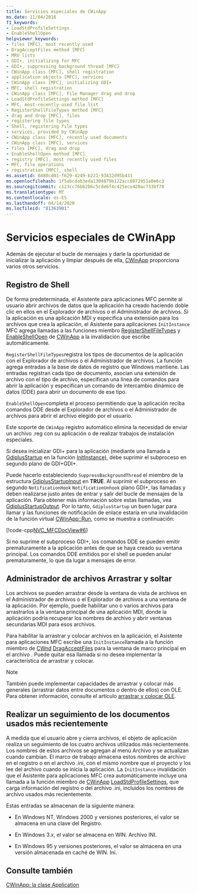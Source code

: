 ```yaml
---
title: Servicios especiales de CWinApp
ms.date: 11/04/2016
f1_keywords:
- LoadStdProfileSettings
- EnableShellOpen
helpviewer_keywords:
- files [MFC], most recently used
- DragAcceptFiles method [MFC]
- MRU lists
- GDI+, initializing for MFC
- GDI+, suppressing background thread [MFC]
- CWinApp class [MFC], shell registration
- application objects [MFC], services
- CWinApp class [MFC], initializing GDI+
- MFC, shell registration
- CWinApp class [MFC], File Manager drag and drop
- LoadStdProfileSettings method [MFC]
- MFC, most-recently-used file list
- RegisterShellFileTypes method [MFC]
- drag and drop [MFC], files
- registering file types
- Shell, registering file types
- services, provided by CWinApp
- CWinApp class [MFC], recently used documents
- CWinApp class [MFC], services
- files [MFC], drag and drop
- EnableShellOpen method [MFC]
- registry [MFC], most recently used files
- MFC, file operations
- registration [MFC], shell
ms.assetid: 0480cd01-f629-4249-b221-93432d95b431
ms.openlocfilehash: 1f5abcdab3eda1304879b122acc8072951a0e6c3
ms.sourcegitcommit: c123cc76bb2b6c5cde6f4c425ece420ac733bf70
ms.translationtype: MT
ms.contentlocale: es-ES
ms.lasthandoff: 04/14/2020
ms.locfileid: "81363901"
---
```

# <a name="special-cwinapp-services"></a>Servicios especiales de CWinApp

Además de ejecutar el bucle de mensajes y darle la oportunidad de inicializar la aplicación y limpiar después de ella, [CWinApp](../mfc/reference/cwinapp-class.md) proporciona varios otros servicios.

## <a name="shell-registration"></a><a name="_core_shell_registration"></a>Registro de Shell

De forma predeterminada, el Asistente para aplicaciones MFC permite al usuario abrir archivos de datos que la aplicación ha creado haciendo doble clic en ellos en el Explorador de archivos o el Administrador de archivos. Si la aplicación es una aplicación MDI y especifica una extensión para los archivos que crea la aplicación, el Asistente para aplicaciones `InitInstance` MFC agrega llamadas a las funciones miembro [RegisterShellFileTypes](../mfc/reference/cwinapp-class.md#registershellfiletypes) y [EnableShellOpen](../mfc/reference/cwinapp-class.md#enableshellopen) de [CWinApp](../mfc/reference/cwinapp-class.md) a la invalidación que escribe automáticamente.

`RegisterShellFileTypes`registra los tipos de documentos de la aplicación con el Explorador de archivos o el Administrador de archivos. La función agrega entradas a la base de datos de registro que Windows mantiene. Las entradas registran cada tipo de documento, asocian una extensión de archivo con el tipo de archivo, especifican una línea de comandos para abrir la aplicación y especifican un comando de intercambio dinámico de datos (DDE) para abrir un documento de ese tipo.

`EnableShellOpen`completa el proceso permitiendo que la aplicación reciba comandos DDE desde el Explorador de archivos o el Administrador de archivos para abrir el archivo elegido por el usuario.

Este soporte de `CWinApp` registro automático elimina la necesidad de enviar un archivo .reg con su aplicación o de realizar trabajos de instalación especiales.

Si desea inicializar GDI+ para la aplicación (mediante una llamada a [GdiplusStartup](/windows/win32/api/gdiplusinit/nf-gdiplusinit-gdiplusstartup) en la función [InitInstance),](../mfc/reference/cwinapp-class.md#initinstance) debe suprimir el subproceso en segundo plano de GDI+GDI+.

Puede hacerlo estableciendo `SuppressBackgroundThread` el miembro de la estructura [GdiplusStartupInput](/windows/win32/api/gdiplusinit/ns-gdiplusinit-gdiplusstartupinput) en **TRUE**. Al suprimir el subproceso en segundo `NotificationHook` `NotificationUnhook` plano GDI+, las llamadas y deben realizarse justo antes de entrar y salir del bucle de mensajes de la aplicación. Para obtener más información sobre estas llamadas, vea [GdiplusStartupOutput](/windows/win32/api/gdiplusinit/ns-gdiplusinit-gdiplusstartupoutput). Por lo tanto, `GdiplusStartup` un buen lugar para llamar y las funciones de notificación de enlace estaría en una invalidación de la función virtual [CWinApp::Run](../mfc/reference/cwinapp-class.md#run), como se muestra a continuación:

[!code-cpp[NVC_MFCDocView#6](../mfc/codesnippet/cpp/special-cwinapp-services_1.cpp)]

Si no suprime el subproceso GDI+, los comandos DDE se pueden emitir prematuramente a la aplicación antes de que se haya creado su ventana principal. Los comandos DDE emitidos por el shell se pueden anular prematuramente, lo que da lugar a mensajes de error.

## <a name="file-manager-drag-and-drop"></a><a name="_core_file_manager_drag_and_drop"></a>Administrador de archivos Arrastrar y soltar

Los archivos se pueden arrastrar desde la ventana de vista de archivos en el Administrador de archivos o el Explorador de archivos a una ventana de la aplicación. Por ejemplo, puede habilitar uno o varios archivos para arrastrarlos a la ventana principal de una aplicación MDI, donde la aplicación podría recuperar los nombres de archivo y abrir ventanas secundarias MDI para esos archivos.

Para habilitar la arrastrar y colocar archivos en la aplicación, el Asistente para aplicaciones MFC escribe una `InitInstance`llamada a la función miembro de [CWnd](../mfc/reference/cwnd-class.md) [DragAcceptFiles](../mfc/reference/cwnd-class.md#dragacceptfiles) para la ventana de marco principal en el archivo . Puede quitar esa llamada si no desea implementar la característica de arrastrar y colocar.

> [!NOTE]
> También puede implementar capacidades de arrastrar y colocar más generales (arrastrar datos entre documentos o dentro de ellos) con OLE. Para obtener información, consulte el artículo [arrastrar y colocar OLE](../mfc/drag-and-drop-ole.md).

## <a name="keeping-track-of-the-most-recently-used-documents"></a><a name="_core_keeping_track_of_the_most_recently_used_documents"></a>Realizar un seguimiento de los documentos usados más recientemente

A medida que el usuario abre y cierra archivos, el objeto de aplicación realiza un seguimiento de los cuatro archivos utilizados más recientemente. Los nombres de estos archivos se agregan al menú Archivo y se actualizan cuando cambian. El marco de trabajo almacena estos nombres de archivo en el registro o en el archivo .ini, con el mismo nombre que el proyecto y los lee del archivo cuando se inicia la aplicación. La `InitInstance` invalidación que el Asistente para aplicaciones MFC crea automáticamente incluye una llamada a la función miembro de [CWinApp](../mfc/reference/cwinapp-class.md) [LoadStdProfileSettings](../mfc/reference/cwinapp-class.md#loadstdprofilesettings), que carga información del registro o del archivo .ini, incluidos los nombres de archivo usados más recientemente.

Estas entradas se almacenan de la siguiente manera:

- En Windows NT, Windows 2000 y versiones posteriores, el valor se almacena en una clave del Registro.

- En Windows 3.x, el valor se almacena en WIN. Archivo INI.

- En Windows 95 y versiones posteriores, el valor se almacena en una versión almacenada en caché de WIN. Ini.

## <a name="see-also"></a>Consulte también

[CWinApp: la clase Application](../mfc/cwinapp-the-application-class.md)
